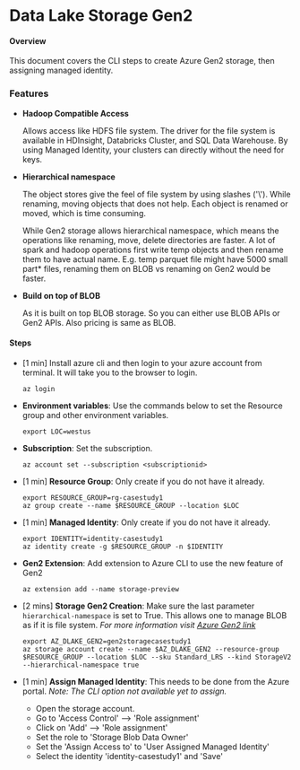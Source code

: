 # Data Lake Storage Gen2

#### Overview

This document covers the CLI steps to create Azure Gen2 storage, then assigning managed identity.

### Features

* **Hadoop Compatible Access**
    
    Allows access like HDFS file system. 
    The driver for the file system is available in HDInsight, Databricks Cluster, and SQL Data Warehouse.
    By using Managed Identity, your clusters can directly without the need for keys.
    
* **Hierarchical namespace**
     
    The object stores give the feel of file system by using slashes ('\\'). 
    While renaming, moving objects that does not help. Each object is renamed or moved, 
    which is time consuming.
    
    While Gen2 storage allows hierarchical namespace, which means the operations like renaming, move, delete directories are faster.
    A lot of spark and hadoop operations first write temp objects and then rename them to have actual name. 
    E.g. temp parquet file might have 5000 small part* files, renaming them on BLOB vs renaming on Gen2 would be faster.
    
* **Build on top of BLOB**

    As it is built on top BLOB storage. So you can either use BLOB APIs or Gen2 APIs. Also pricing is same as BLOB.   

#### Steps

* [1 min] Install azure cli and then login to your azure account from terminal. 
It will take you to the browser to login.

    ```
    az login
    ```

* **Environment variables**: Use the commands below to set the Resource group and other environment variables.

    ```
    export LOC=westus
    ```

* **Subscription**: Set the subscription.

    ```
    az account set --subscription <subscriptionid>
    ```

* [1 min] **Resource Group**: Only create if you do not have it already.

    ```
    export RESOURCE_GROUP=rg-casestudy1
    az group create --name $RESOURCE_GROUP --location $LOC
    ```

* [1 min] **Managed Identity**: Only create if you do not have it already.

    ```
    export IDENTITY=identity-casestudy1
    az identity create -g $RESOURCE_GROUP -n $IDENTITY
    ```

* **Gen2 Extension**: Add extension to Azure CLI to use the new feature of Gen2
    ```
    az extension add --name storage-preview
    ```

* [2 mins] **Storage Gen2 Creation**: Make sure the last parameter `hierarchical-namespace` is set to True. 
This allows one to manage BLOB as if it is file system. 
_For more information visit [Azure Gen2 link](https://docs.microsoft.com/en-us/azure/storage/blobs/data-lake-storage-namespace)_
    
    ```
    export AZ_DLAKE_GEN2=gen2storagecasestudy1
    az storage account create --name $AZ_DLAKE_GEN2 --resource-group $RESOURCE_GROUP --location $LOC --sku Standard_LRS --kind StorageV2 --hierarchical-namespace true
    ```

* [1 min] **Assign Managed Identity**: This needs to be done from the Azure portal.
_Note: The CLI option not available yet to assign._

    * Open the storage account.
    * Go to 'Access Control' --> 'Role assignment'
    * Click on 'Add' --> 'Role assignment'
    * Set the role to 'Storage Blob Data Owner'
    * Set the 'Assign Access to' to 'User Assigned Managed Identity'
    * Select the identity 'identity-casestudy1' and 'Save'
